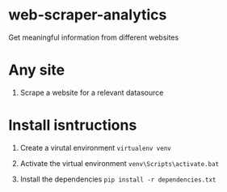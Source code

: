# web-scraper-analytics
Get meaningful information from different websites
# Any site
1. Scrape a website for a relevant datasource

# Install isntructions
1. Create a virutal environment
```virtualenv venv```

2. Activate the virtual environment
```venv\Scripts\activate.bat```

3. Install the dependencies
```pip install -r dependencies.txt```